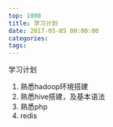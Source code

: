 ```yaml
---
top: 1000
title: 学习计划
date: 2017-05-05 00:00:00
categories: 
tags:
---
```


学习计划

1. 熟悉hadoop环境搭建
2. 熟悉hive搭建，及基本语法
3. 熟悉php
4. redis